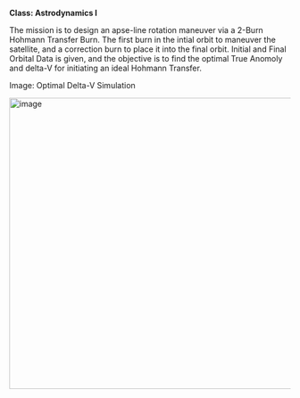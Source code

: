 **Class: Astrodynamics I**

The mission is to design an apse-line rotation maneuver via a 2-Burn Hohmann Transfer Burn. The first burn in the intial orbit to maneuver the satellite,  and a correction burn to place it into the final orbit. Initial and Final Orbital Data is given, and the objective is to find the optimal True Anomoly and delta-V for initiating an ideal Hohmann Transfer.

Image: Optimal Delta-V Simulation

<img width="793" height="522" alt="image" src="https://github.com/user-attachments/assets/55423d33-c028-4d3a-8ef1-c4d2202a685d" />
